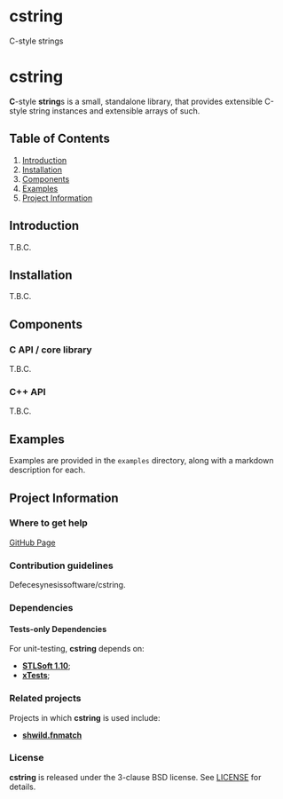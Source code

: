 # cstring
C-style strings


# cstring
**C**-style **string**s is a small, standalone library, that provides extensible C-style string instances and extensible arrays of such.

## Table of Contents

1. [Introduction](#introduction)
2. [Installation](#installation)
3. [Components](#components)
4. [Examples](#examples)
5. [Project Information](#project-information)

## Introduction

T.B.C.


## Installation

T.B.C.


## Components

### C API / core library

T.B.C.


### C++ API

T.B.C.


## Examples

Examples are provided in the ```examples``` directory, along with a markdown description for each.

## Project Information

### Where to get help

[GitHub Page](https://github.com/synesissoftware/cstring "GitHub Page")

### Contribution guidelines

Defecesynesissoftware/cstring.

### Dependencies

#### Tests-only Dependencies

For unit-testing, **cstring** depends on:

* [**STLSoft 1.10**](http://github.com/synesissoftware/STLSoft-1.10/);
* [**xTests**](http://github.com/synesissoftware/xTests/);


### Related projects

Projects in which **cstring** is used include:

* [**shwild.fnmatch**](https://github.com/synesissoftware/shwild.fnmatch)


### License

**cstring** is released under the 3-clause BSD license. See [LICENSE](./LICENSE) for details.


<!-- ########################### end of file ########################### -->

